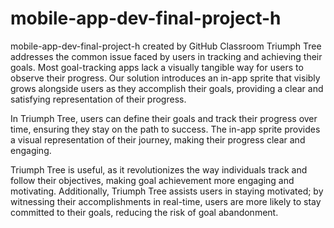 # mobile-app-dev-final-project-h
mobile-app-dev-final-project-h created by GitHub Classroom
Triumph Tree addresses the common issue faced by users in tracking and achieving their goals. Most goal-tracking apps lack a visually tangible way for users to observe their progress. Our solution introduces an in-app sprite that visibly grows alongside users as they accomplish their goals, providing a clear and satisfying representation of their progress.

In Triumph Tree, users can define their goals and track their progress over time, ensuring they stay on the path to success. The in-app sprite provides a visual representation of their journey, making their progress clear and engaging. 

Triumph Tree is useful, as it revolutionizes the way individuals track and follow their objectives, making goal achievement more engaging and motivating. Additionally, Triumph Tree assists users in staying motivated; by witnessing their accomplishments in real-time, users are more likely to stay committed to their goals, reducing the risk of goal abandonment. 
